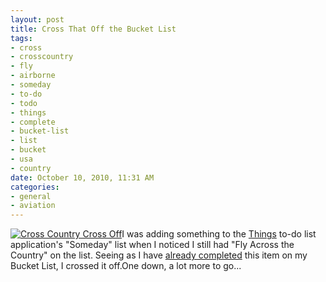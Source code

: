 ```yaml
--- 
layout: post
title: Cross That Off the Bucket List
tags: 
- cross
- crosscountry
- fly
- airborne
- someday
- to-do
- todo
- things
- complete
- bucket-list
- list
- bucket
- usa
- country
date: October 10, 2010, 11:31 AM
categories: 
- general
- aviation
---
```

[![](http://www.tanner-smith.com/wp-content/uploads/2010/10/things_completion.png "Cross Country Cross Off")](http://www.tanner-smith.com/wp-content/uploads/2010/10/things_completion.png)I was adding something to the [Things](http://culturedcode.com/things/) to-do list application's "Someday" list when I noticed I still had "Fly Across the Country" on the list. Seeing as I have [already completed](http://airborne.revenir.org/) this item on my Bucket List, I crossed it off.One down, a lot more to go...
